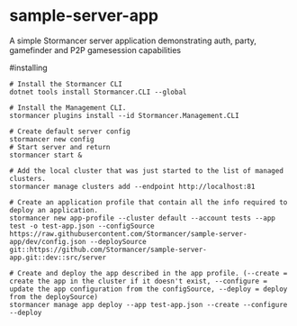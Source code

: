 # sample-server-app
A simple Stormancer server application demonstrating auth, party, gamefinder and P2P gamesession capabilities


#installing
    
    # Install the Stormancer CLI
    dotnet tools install Stormancer.CLI --global
    
    # Install the Management CLI.
    stormancer plugins install --id Stormancer.Management.CLI
    
    # Create default server config
    stormancer new config
    # Start server and return
    stormancer start &
    
    # Add the local cluster that was just started to the list of managed clusters.
    stormancer manage clusters add --endpoint http://localhost:81
    
    # Create an application profile that contain all the info required to deploy an application.
    stormancer new app-profile --cluster default --account tests --app test -o test-app.json --configSource https://raw.githubusercontent.com/Stormancer/sample-server-app/dev/config.json --deploySource git::https://github.com/Stormancer/sample-server-app.git::dev::src/server
    
    # Create and deploy the app described in the app profile. (--create = create the app in the cluster if it doesn't exist, --configure = update the app configuration from the configSource, --deploy = deploy from the deploySource) 
    stormancer manage app deploy --app test-app.json --create --configure --deploy
